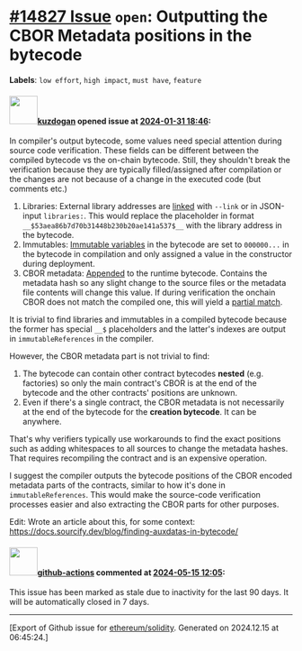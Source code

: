 # [\#14827 Issue](https://github.com/ethereum/solidity/issues/14827) `open`: Outputting the CBOR Metadata positions in the bytecode
**Labels**: `low effort`, `high impact`, `must have`, `feature`


#### <img src="https://avatars.githubusercontent.com/u/13069972?u=026ff4eade3b02c5d4810551aa390b58d439ec46&v=4" width="50">[kuzdogan](https://github.com/kuzdogan) opened issue at [2024-01-31 18:46](https://github.com/ethereum/solidity/issues/14827):

In compiler's output bytecode, some values need special attention during source code verification. These fields can be different between the compiled bytecode vs the on-chain bytecode. Still, they shouldn't break the verification because they are typically filled/assigned after compilation or the changes are not because of a change in the executed code (but comments etc.)

1. Libraries: External library addresses are [linked](https://docs.soliditylang.org/en/latest/using-the-compiler.html#library-linking) with `--link` or in JSON-input `libraries:`. This would replace the placeholder in format `__$53aea86b7d70b31448b230b20ae141a537$__` with the library address in the bytecode.
2. Immutables: [Immutable variables](https://docs.soliditylang.org/en/latest/contracts.html#immutable) in the bytecode are set to `000000...` in the bytecode in compilation and only assigned a value in the constructor during deployment. 
3. CBOR metadata: [Appended](https://docs.soliditylang.org/en/latest/metadata.html#encoding-of-the-metadata-hash-in-the-bytecode) to the runtime bytecode. Contains the metadata hash so any slight change to the source files or the metadata file contents will change this value. If during verification the onchain CBOR does not match the compiled one, this will yield a [partial match](https://docs.sourcify.dev/docs/full-vs-partial-match/).

It is trivial to find libraries and immutables in a compiled bytecode because the former has special `__$` placeholders and the latter's indexes are output in `immutableReferences` in the compiler.

However, the CBOR metadata part is not trivial to find:
1. The bytecode can contain other contract bytecodes **nested** (e.g. factories) so only the main contract's CBOR is at the end of the bytecode and the other contracts' positions are unknown.
2. Even if there's a single contract, the CBOR metadata is not necessarily at the end of the bytecode for the **creation bytecode**. It can be anywhere.

That's why verifiers typically use workarounds to find the exact positions such as adding whitespaces to all sources to change the metadata hashes. That requires recompiling the contract and is an expensive operation.

I suggest the compiler outputs the bytecode positions of the CBOR encoded metadata parts of the contracts, similar to how it's done in `immutableReferences`. This would make the source-code verification processes easier and also extracting the CBOR parts for other purposes.

Edit: Wrote an article about this, for some context: https://docs.sourcify.dev/blog/finding-auxdatas-in-bytecode/

#### <img src="https://avatars.githubusercontent.com/in/15368?v=4" width="50">[github-actions](https://github.com/apps/github-actions) commented at [2024-05-15 12:05](https://github.com/ethereum/solidity/issues/14827#issuecomment-2112350884):

This issue has been marked as stale due to inactivity for the last 90 days.
It will be automatically closed in 7 days.


-------------------------------------------------------------------------------



[Export of Github issue for [ethereum/solidity](https://github.com/ethereum/solidity). Generated on 2024.12.15 at 06:45:24.]
